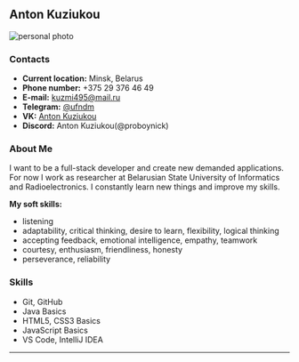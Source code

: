 ## Anton Kuziukou
![personal photo](https://avatars.githubusercontent.com/u/79600527?s=400&u=aaefaa75a1cdf66e7e09d9681ace0523dfcd067e&v=4)

### Contacts

* __Current location:__ Minsk, Belarus
* __Phone number:__ +375 29 376 46 49
* __E-mail:__ kuzmi495@mail.ru
* __Telegram:__ [@ufndm](t.me/ufndm)
* __VK:__ [Anton Kuziukou](https://vk.com/kuz_you_cow)
* __Discord:__ Anton Kuziukou(@proboynick)

### About Me

I want to be a full-stack developer and create new demanded applications. For now I work as researcher at Belarusian State University of Informatics and Radioelectronics. I constantly learn new things and improve my skills. 

__My soft skills:__
* listening
* adaptability, critical thinking, desire to learn, flexibility, logical thinking
* accepting feedback, emotional intelligence, empathy, teamwork
* courtesy, enthusiasm, friendliness, honesty 
* perseverance, reliability

### Skills

* Git, GitHub
* Java Basics
* HTML5, CSS3 Basics
* JavaScript Basics 
* VS Code, IntelliJ IDEA

---
